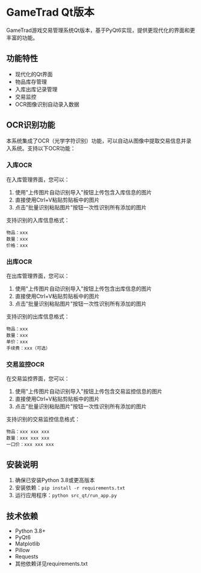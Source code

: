 # GameTrad Qt版本

GameTrad游戏交易管理系统Qt版本，基于PyQt6实现，提供更现代化的界面和更丰富的功能。

## 功能特性

- 现代化的Qt界面
- 物品库存管理
- 入库出库记录管理
- 交易监控
- OCR图像识别自动录入数据

## OCR识别功能

本系统集成了OCR（光学字符识别）功能，可以自动从图像中提取交易信息并录入系统。支持以下OCR功能：

### 入库OCR

在入库管理界面，您可以：
1. 使用"上传图片自动识别导入"按钮上传包含入库信息的图片
2. 直接使用Ctrl+V粘贴剪贴板中的图片
3. 点击"批量识别粘贴图片"按钮一次性识别所有添加的图片

支持识别的入库信息格式：
```
物品：xxx
数量：xxx
价格：xxx
```

### 出库OCR

在出库管理界面，您可以：
1. 使用"上传图片自动识别导入"按钮上传包含出库信息的图片
2. 直接使用Ctrl+V粘贴剪贴板中的图片
3. 点击"批量识别粘贴图片"按钮一次性识别所有添加的图片

支持识别的出库信息格式：
```
物品：xxx
数量：xxx
单价：xxx
手续费：xxx（可选）
```

### 交易监控OCR

在交易监控界面，您可以：
1. 使用"上传图片自动识别导入"按钮上传包含交易监控信息的图片
2. 直接使用Ctrl+V粘贴剪贴板中的图片
3. 点击"批量识别粘贴图片"按钮一次性识别所有添加的图片

支持识别的交易监控信息格式：
```
物品：xxx xxx xxx
数量：xxx xxx xxx
一口价：xxx xxx xxx
```

## 安装说明

1. 确保已安装Python 3.8或更高版本
2. 安装依赖：`pip install -r requirements.txt`
3. 运行应用程序：`python src_qt/run_app.py`

## 技术依赖

- Python 3.8+
- PyQt6
- Matplotlib
- Pillow
- Requests
- 其他依赖详见requirements.txt 